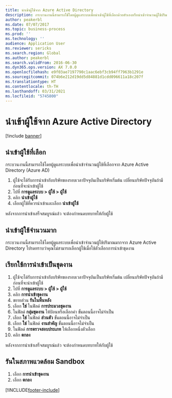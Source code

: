 ```yaml
---
title: นำเข้าผู้ใช้จาก Azure Active Directory
description: กระบวนงานนี้สามารถใช้โดยผู้ดูแลระบบเพื่อนำเข้าผู้ใช้ที่เลือกด้วยตัวเองหรือนำเข้าจำนวนผู้ใช้ปริมาณมากจาก Azure Active Directory
author: peakerbl
ms.date: 07/07/2017
ms.topic: business-process
ms.prod: ''
ms.technology: ''
audience: Application User
ms.reviewer: sericks
ms.search.region: Global
ms.author: peakerbl
ms.search.validFrom: 2016-06-30
ms.dyn365.ops.version: AX 7.0.0
ms.openlocfilehash: e9f03ae7197790c1aac6ebf3cb94ff7963b1291e
ms.sourcegitcommit: 074b6e212d19dd5d84881d1cdd096611a18c207f
ms.translationtype: HT
ms.contentlocale: th-TH
ms.lasthandoff: 03/31/2021
ms.locfileid: "5745800"
---
```

# <a name="import-users-from-azure-active-directory"></a>นำเข้าผู้ใช้จาก Azure Active Directory

[!include [banner](../../includes/banner.md)]

## <a name="import-select-users"></a>นำเข้าผู้ใช้ที่เลือก

กระบวนงานนี้สามารถใช้โดยผู้ดูแลระบบเพื่อนำเข้าจำนวนผู้ใช้ที่เลือกจาก Azure Active Directory (Azure AD)

1. ผู้ใช้จะได้รับการนำเข้ากับบริษัทของรอบเวลาปัจจุบันเป็นบริษัทเริ่มต้น เปลี่ยนบริษัทปัจจุบันถ้ามีก่อนที่จะนำเข้าผู้ใช้
2. ไปที่ **การดูแลระบบ > ผู้ใช้ > ผู้ใช้**
3. คลิก **นำเข้าผู้ใช้**
4. เลือกผู้ใช้ที่ควรนำเข้าและเลือก **นำเข้าผู้ใช้**

หลังจากการนำเข้าเสร็จสมบูรณ์แล้ว จะต้องกำหนดบทบาทให้กับผู้ใช้

## <a name="import-users-in-bulk"></a>นำเข้าผู้ใช้จำนวนมาก

กระบวนงานนี้สามารถใช้โดยผู้ดูแลระบบเพื่อนำเข้าจำนวนผู้ใช้ปริมาณมากจาก Azure Active Directory
โปรดทราบว่าคุณไม่สามารถเลือกผู้ใช้เมื่อใช้ตัวเลือกการนำเข้าชุดงาน

## <a name="run-the-import-as-a-batch-job"></a>เรียกใช้การนำเข้าเป็นชุดงาน
1. ผู้ใช้จะได้รับการนำเข้ากับบริษัทของรอบเวลาปัจจุบันเป็นบริษัทเริ่มต้น เปลี่ยนบริษัทปัจจุบันถ้ามีก่อนที่จะนำเข้าผู้ใช้
2. ไปที่ **การดูแลระบบ > ผู้ใช้ > ผู้ใช้**
3. คลิก **การนำเข้าชุดงาน**
4. ขยายส่วน **รันในพื้นหลัง**
4. เลือก **ใช่** ในฟิลด์ **การประมวลชุดงาน**
6. ในฟิลด์ **กลุ่มชุดงาน** ให้ป้อนหรือเลือกค่า ขั้นตอนนี้อาจไม่จำเป็น  
7. เลือก **ใช่** ในฟิลด์ **ส่วนตัว** ขั้นตอนนี้อาจไม่จำเป็น  
8. เลือก **ใช่** ในฟิลด์ **งานสำคัญ** ขั้นตอนนี้อาจไม่จำเป็น  
9. ในฟิลด์ **การตรวจสอบประเภท** ให้เลือกหนึ่งตัวเลือก
10. คลิก **ตกลง**

หลังจากการนำเข้าเสร็จสมบูรณ์แล้ว จะต้องกำหนดบทบาทให้กับผู้ใช้

## <a name="run-in-a-sandbox-environment"></a>รันในสภาพแวดล้อม Sandbox
1. เลือก **การนำเข้าชุดงาน**
2. เลือก **ตกลง**


[!INCLUDE[footer-include](../../../../includes/footer-banner.md)]